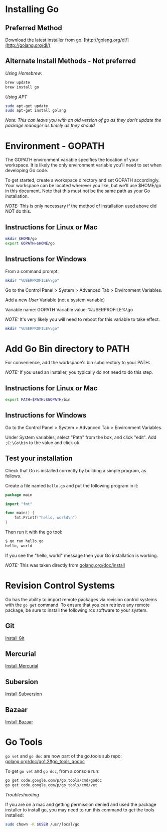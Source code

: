 # Installing Go

## Preferred Method

Download the latest installer from go.  [http://golang.org/dl/](http://golang.org/dl/)

## Alternate Install Methods - Not preferred

*Using Homebrew:*

```bash
brew update
brew install go
```

*Using APT*

```bash
sudo apt-get update
sudo apt-get install golang
```

*Note: This can leave you with an old version of go as they don't update
the package manager as timely as they should*

# Environment - GOPATH

The GOPATH environment variable specifies the location of your
workspace. It is likely the only environment variable you'll need to set
when developing Go code.

To get started, create a workspace directory and set GOPATH accordingly.
Your workspace can be located wherever you like, but we'll use $HOME/go
in this document. Note that this must not be the same path as your Go
installation.

*NOTE:* This is only necessary if the method of installation used above did NOT do this.

## Instructions for Linux or Mac

```bash
mkdir $HOME/go
export GOPATH=$HOME/go
```

## Instructions for Windows

From a command prompt:

```bash
mkdir "%USERPROFILE%\go"
```

Go to the Control Panel > System > Advanced Tab > Environment Variables.

Add a new *User* Variable (not a system variable)

Variable name: GOPATH
Variable value: %USERPROFILE%\go

*NOTE:* It's very likely you will need to reboot for this variable to take effect.

```bash
mkdir "%USERPROFILE%\go"
```

# Add Go Bin directory to PATH

For convenience, add the workspace's bin subdirectory to your PATH:

*NOTE:* If you used an installer, you typically do not need to do this step.


## Instructions for Linux or Mac

```bash
export PATH=$PATH:$GOPATH/bin
```

## Instructions for Windows

Go to the Control Panel > System > Advanced Tab > Environment Variables.

Under System variables, select "Path" from the box, and click "edit".  Add `;C:\Go\bin` to the value and click ok.


## Test your installation

Check that Go is installed correctly by building a simple program, as follows.

Create a file named `hello.go` and put the following program in it:

```go
package main

import "fmt"

func main() {
    fmt.Printf("hello, world\n")
}
```
Then run it with the go tool:

```bash
$ go run hello.go
hello, world
```

If you see the "hello, world" message then your Go installation is working.

*NOTE:* This was taken directly from [golang.org/doc/install](http://golang.org/doc/install)

# Revision Control Systems

Go has the ability to import remote packages via revision control systems with the `go get` command.  To ensure that you can retrieve any remote package, be sure to install the following rcs software to your system.

## Git

[Install Git](http://git-scm.com/book/en/Getting-Started-Installing-Git)

## Mercurial

[Install Mercurial](http://mercurial.selenic.com/wiki/Download)

## Subersion

[Install Subversion](https://subversion.apache.org/packages.html)

## Bazaar

[Install Bazaar](http://wiki.bazaar.canonical.com/Download)

# Go Tools

`go vet` and `go doc` are now part of the go.tools sub repo:
[golang.org/doc/go1.2#go_tools_godoc](http://golang.org/doc/go1.2#go_tools_godoc)

To get `go vet` and `go doc`, from a console run:

```bash
go get code.google.com/p/go.tools/cmd/godoc
go get code.google.com/p/go.tools/cmd/vet
```

*Troubleshooting*

If you are on a mac and getting permission denied and used the package installer to install go, you may need to run this command to get the tools installed:

```bash
sudo chown -R $USER /usr/local/go
```
